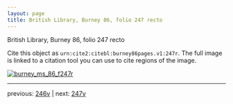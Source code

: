 ```yaml
---
layout: page
title: British Library, Burney 86, folio 247 recto
---
```


British Library, Burney 86, folio 247 recto

Cite this object as `urn:cite2:citebl:burney86pages.v1:247r`.  The full image is linked to a citation tool you can use to cite regions of the image.

[![burney_ms_86_f247r](http://www.homermultitext.org/iipsrv?IIIF=/project/homer/pyramidal/deepzoom/citebl/burney86imgs/v1/burney_ms_86_f247r.tif/full/800,/0/default.jpg)](http://www.homermultitext.org/ict2/?urn=urn:cite2:citebl:burney86imgs.v1:burney_ms_86_f247r) 

---

previous:  [246v](../246v/) | next: [247v](../247v/)